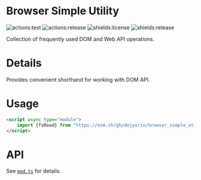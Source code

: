 # **Browser Simple Utility**
![actions:test](https://github.com/dojyorin/browser_simple_utility/actions/workflows/test.yaml/badge.svg)
![actions:release](https://github.com/dojyorin/browser_simple_utility/actions/workflows/release.yaml/badge.svg)
![shields:license](https://img.shields.io/github/license/dojyorin/browser_simple_utility)
![shields:release](https://img.shields.io/github/release/dojyorin/browser_simple_utility)

Collection of frequently used DOM and Web API operations.

# Details
Provides convenient shorthand for working with DOM API.

# Usage
```html
<script async type="module">
    import {fsRead} from "https://esm.sh/gh/dojyorin/browser_simple_utility@version/mod.ts?bundle&target=esnext";
</script>
```

# API
See [`mod.ts`](./mod.ts) for details.